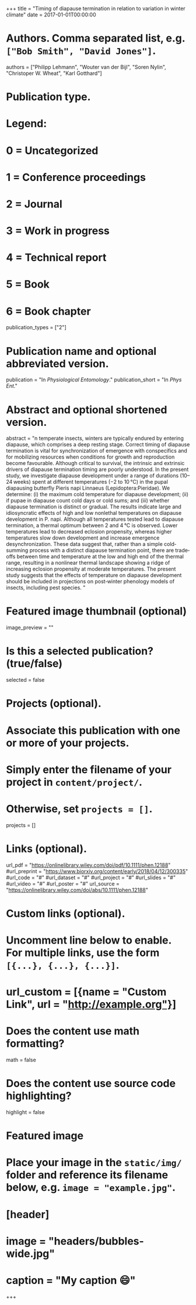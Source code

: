 +++
title = "Timing of diapause termination in relation to variation in winter climate"
date = 2017-01-01T00:00:00

# Authors. Comma separated list, e.g. `["Bob Smith", "David Jones"]`.
authors = ["Philipp Lehmann", "Wouter van der Bijl", "Soren Nylin", "Christoper W. Wheat", "Karl Gotthard"]

# Publication type.
# Legend:
# 0 = Uncategorized
# 1 = Conference proceedings
# 2 = Journal
# 3 = Work in progress
# 4 = Technical report
# 5 = Book
# 6 = Book chapter
publication_types = ["2"]

# Publication name and optional abbreviated version.
publication = "In *Physiological Entomology*."
publication_short =  "In *Phys Ent*."

# Abstract and optional shortened version.
abstract = "n temperate insects, winters are typically endured by entering diapause, which comprises a deep resting stage. Correct timing of diapause termination is vital for synchronization of emergence with conspecifics and for mobilizing resources when conditions for growth and reproduction become favourable. Although critical to survival, the intrinsic and extrinsic drivers of diapause termination timing are poorly understood. In the present study, we investigate diapause development under a range of durations (10–24 weeks) spent at different temperatures (−2 to 10 °C) in the pupal diapausing butterfly Pieris napi Linnaeus (Lepidoptera:Pieridae). We determine: (i) the maximum cold temperature for diapause development; (ii) if pupae in diapause count cold days or cold sums; and (iii) whether diapause termination is distinct or gradual. The results indicate large and idiosyncratic effects of high and low nonlethal temperatures on diapause development in P. napi. Although all temperatures tested lead to diapause termination, a thermal optimum between 2 and 4 °C is observed. Lower temperatures lead to decreased eclosion propensity, whereas higher temperatures slow down development and increase emergence desynchronization. These data suggest that, rather than a simple cold‐summing process with a distinct diapause termination point, there are trade‐offs between time and temperature at the low and high end of the thermal range, resulting in a nonlinear thermal landscape showing a ridge of increasing eclosion propensity at moderate temperatures. The present study suggests that the effects of temperature on diapause development should be included in projections on post‐winter phenology models of insects, including pest species. "

# Featured image thumbnail (optional)
image_preview = ""

# Is this a selected publication? (true/false)
selected = false

# Projects (optional).
#   Associate this publication with one or more of your projects.
#   Simply enter the filename of your project in `content/project/`.
#   Otherwise, set `projects = []`.
projects = []

# Links (optional).
url_pdf = "https://onlinelibrary.wiley.com/doi/pdf/10.1111/phen.12188"
#url_preprint = "https://www.biorxiv.org/content/early/2018/04/12/300335"
#url_code = "#"
#url_dataset = "#"
#url_project = "#"
#url_slides = "#"
#url_video = "#"
#url_poster = "#"
url_source = "https://onlinelibrary.wiley.com/doi/abs/10.1111/phen.12188"

# Custom links (optional).
#   Uncomment line below to enable. For multiple links, use the form `[{...}, {...}, {...}]`.
# url_custom = [{name = "Custom Link", url = "http://example.org"}]

# Does the content use math formatting?
math = false

# Does the content use source code highlighting?
highlight = false

# Featured image
# Place your image in the `static/img/` folder and reference its filename below, e.g. `image = "example.jpg"`.
# [header]
# image = "headers/bubbles-wide.jpg"
# caption = "My caption :smile:"

+++


